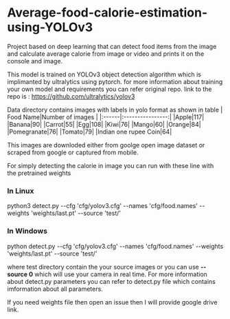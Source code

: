 # Average-food-calorie-estimation-using-YOLOv3

Project based on deep learning that can detect food items from the image and calculate average calorie from image or video and prints it on the console and image.

This model is trained on YOLOv3 object detection algorithm which is implimanted by ultralytics using pytorch. for more information about training your own model and requirements you can refer original repo. link to the repo is : https://github.com/ultralytics/yolov3 

Data directory contains images with labels in yolo format as shown in table
| Food Name|Number of images |
|:------|:----------------:|
|Apple|117|
|Banana|90|
|Carrot|55|
|Egg|108|
|Kiwi|76|
|Mango|60|
|Orange|84|
|Pomegranate|76|
|Tomato|79|
|Indian one rupee Coin|64|

This images are downloded either from goolge open image dataset or scraped from google or captured from mobile.

For simply detecting the calorie in image you can run with these line with the pretrained weights

### In Linux
python3 detect.py --cfg 'cfg/yolov3.cfg' --names 'cfg/food.names' --weights 'weights/last.pt' --source 'test/'

### In Windows
python detect.py --cfg 'cfg/yolov3.cfg' --names 'cfg/food.names' --weights 'weights/last.pt' --source 'test/'

where test directory contain the your source images or you can use **--source 0** which will use your camera in real time.
For more information about detect.py parameters you can refer to detect.py file which contains imformation about all parameters.

If you need weights file then open an issue then I will provide google drive link.